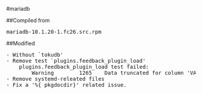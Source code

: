 #mariadb

##Compiled from
<pre>mariadb-10.1.20-1.fc26.src.rpm</pre>

##Modified
<pre>
- Without `tokudb'
- Remove test `plugins.feedback_plugin_load'
	plugins.feedback_plugin_load test failed:
		Warning        1265    Data truncated for column 'VARIABLE_VALUE' at row 498
- Remove systemd-releated files
- Fix a '%{_pkgdocdir}' related issue.
</pre>
